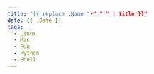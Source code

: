 ```yaml
---
title: "{{ replace .Name "-" " " | title }}"
date: {{ .Date }}
tags:
  - Linux
  - Mac
  - Fun
  - Python
  - Shell
---
```



